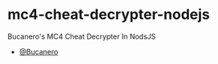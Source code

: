 # mc4-cheat-decrypter-nodejs
 Bucanero's MC4 Cheat Decrypter In NodsJS
 - [@Bucanero]([https://github.com/Mattyelele](https://github.com/bucanero)https://github.com/bucanero)
